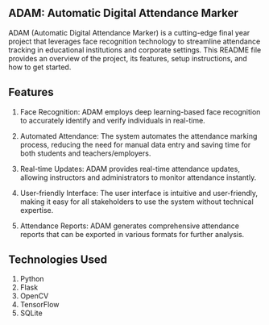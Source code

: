 ## ADAM: Automatic Digital Attendance Marker

ADAM (Automatic Digital Attendance Marker) is a cutting-edge final year project that leverages face recognition technology to streamline attendance tracking in educational institutions and corporate settings. This README file provides an overview of the project, its features, setup instructions, and how to get started.


## Features
1. Face Recognition: ADAM employs deep learning-based face recognition to accurately identify and verify individuals in real-time.

2. Automated Attendance: The system automates the attendance marking process, reducing the need for manual data entry and saving time for both students and teachers/employers.

3. Real-time Updates: ADAM provides real-time attendance updates, allowing instructors and administrators to monitor attendance instantly.

4. User-friendly Interface: The user interface is intuitive and user-friendly, making it easy for all stakeholders to use the system without technical expertise.

5. Attendance Reports: ADAM generates comprehensive attendance reports that can be exported in various formats for further analysis.
## Technologies Used
1. Python
2. Flask
3. OpenCV
4. TensorFlow
5. SQLite
